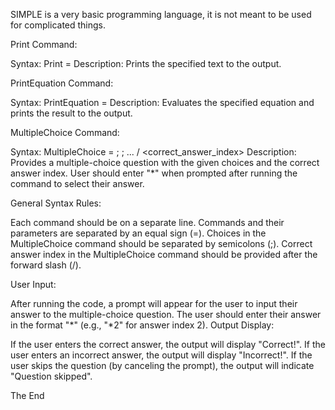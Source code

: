 SIMPLE is a very basic programming language, it is not meant to be used for complicated things.

Print Command:

Syntax: Print = <text>
Description: Prints the specified text to the output.

PrintEquation Command:

Syntax: PrintEquation = <equation>
Description: Evaluates the specified equation and prints the result to the output.

MultipleChoice Command:

Syntax: MultipleChoice = <choice1>; <choice2>; ... / <correct_answer_index>
Description: Provides a multiple-choice question with the given choices and the correct answer index.
User should enter "*" when prompted after running the command to select their answer.

General Syntax Rules:

Each command should be on a separate line.
Commands and their parameters are separated by an equal sign (=).
Choices in the MultipleChoice command should be separated by semicolons (;).
Correct answer index in the MultipleChoice command should be provided after the forward slash (/).

User Input:

After running the code, a prompt will appear for the user to input their answer to the multiple-choice question.
The user should enter their answer in the format "*" (e.g., "*2" for answer index 2).
Output Display:

If the user enters the correct answer, the output will display "Correct!".
If the user enters an incorrect answer, the output will display "Incorrect!".
If the user skips the question (by canceling the prompt), the output will indicate "Question skipped".

The End
